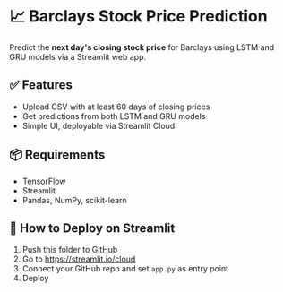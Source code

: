 # 📈 Barclays Stock Price Prediction

Predict the **next day's closing stock price** for Barclays using LSTM and GRU models via a Streamlit web app.

## ✅ Features
- Upload CSV with at least 60 days of closing prices
- Get predictions from both LSTM and GRU models
- Simple UI, deployable via Streamlit Cloud

## 📦 Requirements
- TensorFlow
- Streamlit
- Pandas, NumPy, scikit-learn

## 🚀 How to Deploy on Streamlit
1. Push this folder to GitHub
2. Go to https://streamlit.io/cloud
3. Connect your GitHub repo and set `app.py` as entry point
4. Deploy
